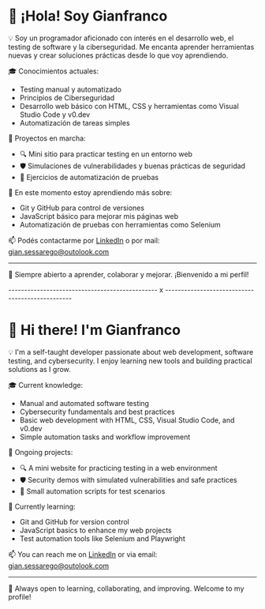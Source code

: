 # 👋 ¡Hola! Soy Gianfranco

💡 Soy un programador aficionado con interés en el desarrollo web, el testing de software y la ciberseguridad. Me encanta aprender herramientas nuevas y crear soluciones prácticas desde lo que voy aprendiendo.

🎓 Conocimientos actuales:
- Testing manual y automatizado
- Principios de Ciberseguridad
- Desarrollo web básico con HTML, CSS y herramientas como Visual Studio Code y v0.dev
- Automatización de tareas simples

🚀 Proyectos en marcha:
- 🔍 Mini sitio para practicar testing en un entorno web
- 🛡️ Simulaciones de vulnerabilidades y buenas prácticas de seguridad
- 🧪 Ejercicios de automatización de pruebas

🎯 En este momento estoy aprendiendo más sobre:
- Git y GitHub para control de versiones
- JavaScript básico para mejorar mis páginas web
- Automatización de pruebas con herramientas como Selenium

📫 Podés contactarme por [LinkedIn](https://www.linkedin.com/in/gianfranco-sessarego/) o por mail: gian.sessarego@outolook.com

---

💬 Siempre abierto a aprender, colaborar y mejorar. ¡Bienvenido a mi perfil!

-----------------------------------------------  x  ------------------------------------------------

# 👋 Hi there! I'm Gianfranco

💡 I'm a self-taught developer passionate about web development, software testing, and cybersecurity. I enjoy learning new tools and building practical solutions as I grow.

🎓 Current knowledge:
- Manual and automated software testing
- Cybersecurity fundamentals and best practices
- Basic web development with HTML, CSS, Visual Studio Code, and v0.dev
- Simple automation tasks and workflow improvement

🚀 Ongoing projects:
- 🔍 A mini website for practicing testing in a web environment
- 🛡️ Security demos with simulated vulnerabilities and safe practices
- 🧪 Small automation scripts for test scenarios

🎯 Currently learning:
- Git and GitHub for version control
- JavaScript basics to enhance my web projects
- Test automation tools like Selenium and Playwright

📫 You can reach me on [LinkedIn](https://www.linkedin.com/in/gianfranco-sessarego/) or via email: gian.sessarego@outolook.com

---

💬 Always open to learning, collaborating, and improving. Welcome to my profile!

